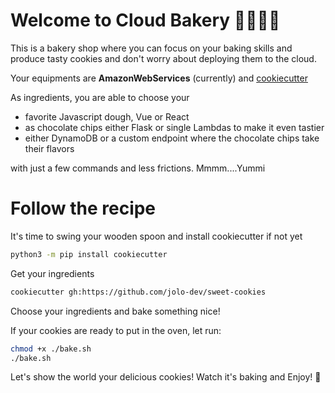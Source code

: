 # Welcome to Cloud Bakery 👩‍🍳👨‍🍳

This is a bakery shop where you can focus on your baking skills and produce tasty cookies
and don't worry about deploying them to the cloud.

Your equipments are **AmazonWebServices** (currently) and [cookiecutter](https://cookiecutter.readthedocs.io/en/latest/README.html)

As ingredients, you are able to choose your

- favorite Javascript dough, Vue or React
- as chocolate chips either Flask or single Lambdas to make it even tastier
- either DynamoDB or a custom endpoint where the chocolate chips take their flavors

with just a few commands and less frictions.
Mmmm....Yummi

# Follow the recipe

It's time to swing your wooden spoon and install cookiecutter if not yet

```bash
python3 -m pip install cookiecutter
```

Get your ingredients

```bash
cookiecutter gh:https://github.com/jolo-dev/sweet-cookies
```

Choose your ingredients and bake something nice!

If your cookies are ready to put in the oven, let run:

```bash
chmod +x ./bake.sh
./bake.sh
```

Let's show the world your delicious cookies!
Watch it's baking and Enjoy! 🍪
